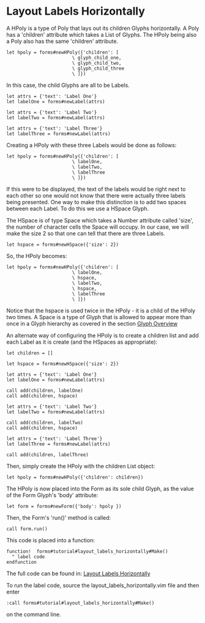 # Layout Labels Horizontally

A HPoly is a type of Poly that lays out its children Glyphs horizontally.
A Poly has a 'children' attribute which takes a List of Glyphs. The HPoly
being also a Poly also has the same 'children' attribute.

    let hpoly = forms#newHPoly({'children': [
                            \ glyph_child_one,
                            \ glyph_child_two,
                            \ glyph_child_three
                            \ ]})

In this case, the child Glyphs are all to be Labels.

    let attrs = {'text': 'Label One'}
    let labelOne = forms#newLabel(attrs)

    let attrs = {'text': 'Label Two'}
    let labelTwo = forms#newLabel(attrs)

    let attrs = {'text': 'Label Three'}
    let labelThree = forms#newLabel(attrs)

Creating a HPoly with these three Labels would be done as follows:

    let hpoly = forms#newHPoly({'children': [
                            \ labelOne,
                            \ labelTwo,
                            \ labelThree
                            \ ]})

If this were to be displayed, the text of the labels would be right next
to each other so one would not know that there were actually three labels
being presented. One way to make this distinction is to add two spaces
between each Label. To do this we use a HSpace Glyph. 

The HSpace is of type Space which takes a Number attribute called 'size',
the number of character cells the Space will occupy. In our case, we will
make the size 2 so that one can tell that there are three Labels.

    let hspace = forms#newHSpace({'size': 2})

So, the HPoly becomes:

    let hpoly = forms#newHPoly({'children': [
                            \ labelOne,
                            \ hspace,
                            \ labelTwo,
                            \ hspace,
                            \ labelThree
                            \ ]})

Notice that the hspace is used twice in the HPoly - it is a child of the
HPoly two times. A Space is a type of Glyph that is allowed to appear
more than once in a Glyph hierarchy as covered in the section 
[Glyph Overview](https://github.com/megaannum/forms/blob/master/tutorial/forms/GlyphOverview.md)

An alternate way of configuring the HPoly is to create a children list
and add each Label as it is create (and the HSpaces as appropriate):

    let children = []

    let hspace = forms#newHSpace({'size': 2})

    let attrs = {'text': 'Label One'}
    let labelOne = forms#newLabel(attrs)

    call add(children, labelOne)
    call add(children, hspace)

    let attrs = {'text': 'Label Two'}
    let labelTwo = forms#newLabel(attrs)

    call add(children, labelTwo)
    call add(children, hspace)

    let attrs = {'text': 'Label Three'}
    let labelThree = forms#newLabel(attrs)

    call add(children, labelThree)

Then, simply create the HPoly with the children List object:

    let hpoly = forms#newHPoly({'children': children})

The HPoly is now placed into the Form as its sole child Glyph, as
the value of the Form Glyph's 'body' attribute:

    let form = forms#newForm({'body': hpoly })

Then, the Form's 'run()' method is called:

    call form.run()

This code is placed into a function:

    function!  forms#tutorial#layout_labels_horizontally#Make()
      " label code
    endfunction

The full code can be found in: [Layout Labels Horizontally](https://github.com/megaannum/forms/blob/master/autoload/forms/tutorial/layout_labels_horizontally.vim)

To run the label code, source the layout_labels_horizontally.vim file and then enter

    :call forms#tutorial#layout_labels_horizontally#Make()

on the command line.
